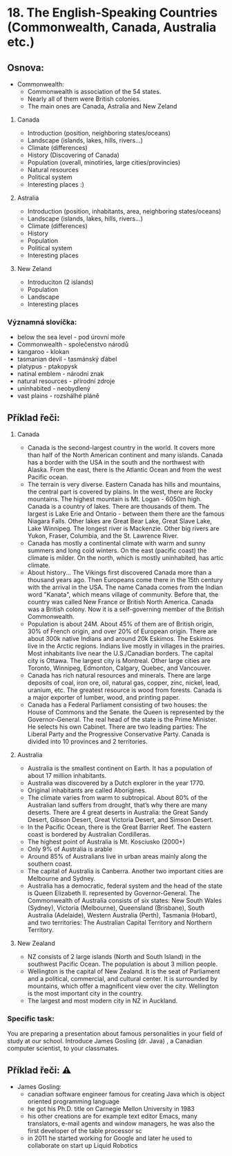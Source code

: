 # 18. The English-Speaking Countries (Commonwealth, Canada, Australia etc.)

## Osnova: 

* Commonwealth:
    * Commonwealth is association of the 54 states.   
    * Nearly all of them were British colonies.
    * The main ones are Canada, Astralia and New Zeland
  
1. Canada
   * Introduction (position, neighboring states/oceans)
   * Landscape (islands, lakes, hills, rivers...)
   * Climate (differences)
   * History (Discovering of Canada)
   * Population (overall, minotiries, large cities/provincies)
   * Natural resources
   * Political system
   * Interesting places :)
  
2. Astralia
   * Introduction (position, inhabitants, area, neighboring states/oceans)
   * Landscape (islands, lakes, hills, rivers...)
   * Climate (differences)
   * History
   * Population
   * Political system
   * Interesting places

3. New Zeland
   * Introduciton (2 islands)
   * Population
   * Landscape
   * Interesting places

### Významná slovíčka:
* below the sea level - pod úrovní moře 
* Commonwealth - společenstvo národů 
* kangaroo - klokan 
* tasmanian devil - tasmánský ďábel 
* platypus - ptakopysk 
* natinal emblem - národní znak 
* natural resources - přírodní zdroje 
* uninhabited - neobydlený 
* vast plains - rozshálhé pláně 


## Příklad řeči: 
1. Canada
   * Canada is the second-largest country in the world. It covers more than half of the North American continent and many islands.
   Canada has a border with the USA in the south and the northwest with Alaska. From the east, there is the Atlantic Ocean and from the west Pacific ocean.
   * The terrain is very diverse. Eastern Canada has hills and mountains, the central part is covered by plains. In the west, there are Rocky mountains. The highest mountain is Mt. Logan - 6050m high.     
   Canada is a country of lakes. There are thousands of them. The largest is Lake Erie and Ontario - between them there are the famous Niagara Falls. Other lakes are Great Bear Lake, Great Slave Lake, Lake Winnipeg. The longest river is Mackenzie. Other big rivers are Yukon, Fraser, Columbia, and the St. Lawrence River.
   * Canada has mostly a continental climate with warm and sunny summers and long cold winters. On the east (pacific coast) the climate is milder. On the north, which is mostly uninhabited, has artic climate.
   * About history... The Vikings first discovered Canada more than a thousand years ago. Then Europeans come there in the 15th century with the arrival in the USA. The name Canada comes from the Indian word "Kanata", which means village of community. Before that, the country was called New France or British North America. Canada was a British colony. Now it is a self-governing member of the British Commonwealth.
   * Population is about 24M. About 45% of them are of British origin, 30% of French origin, and over 20% of European origin. There are about 300k native Indians and around 20k Eskimos. The Eskimos live in the Arctic regions. Indians live mostly in villages in the prairies. Most inhabitants live near the U.S./Canadian borders. The capital city is Ottawa. The largest city is Montreal. Other large cities are Toronto, Winnipeg, Edmonton, Calgary, Quebec, and Vancouver.
   * Canada has rich natural resources and minerals. There are large deposits of coal, iron ore, oil, natural gas, copper, zinc, nickel, lead, uranium, etc. The greatest resource is wood from forests. Canada is a major exporter of lumber, wood, and printing paper.
   * Canada has a Federal Parliament consisting of two houses: the House of Commons and the Senate. the Queen is represented by the Governor-General. The real head of the state is the Prime Minister. He selects his own Cabinet. There are two leading parties: The Liberal Party and the Progressive Conservative Party.
   Canada is divided into 10 provinces and 2 territories.

2. Australia
   * Australia is the smallest continent on Earth. It has a population of about 17 million inhabitants. 
   * Australia was discovered by a Dutch explorer in the year 1770. 
   * Original inhabitants are called Aborigines.
   * The climate varies from warm to subtropical. About 80% of the Australian land suffers from drought, that’s why there are many deserts. There are 4 great deserts in Australia: the Great Sandy Desert, Gibson Desert, Great Victoria Desert, and Simson Desert.
   * In the Pacific Ocean, there is the Great Barrier Reef. The eastern coast is bordered by Australian Cordilleras.
   * The highest point of Australia is Mt. Kosciusko (2000+)
   * Only 9% of Australia is arable
   * Around 85% of Australians live in urban areas mainly along the southern coast.
   * The capital of Australia is Canberra. Another two important cities are Melbourne and Sydney. 
   * Australia has a democratic, federal system and the head of the state is Queen Elizabeth II. represented by Governor-General. The Commonwealth of Australia consists of six states: New South Wales (Sydney), Victoria (Melbourne), Queensland (Brisbane), South Australia (Adelaide), Western Australia (Perth), Tasmania (Hobart), and two territories: The Australian Capital Territory and Northern Territory.

3. New Zealand 
   * NZ consists of 2 large islands (North and South Island) in the southwest Pacific Ocean. The population is about 3 million people.
   * Wellington is the capital of New Zealand. It is the seat of Parliament and a political, commercial, and cultural center. It is surrounded by mountains, which offer a magnificent view over the city. Wellington is the most important city in the country.
   * The largest and most modern city in NZ in Auckland.


### Specific task:
You are preparing  a presentation about famous personalities in your field of study at our school. Introduce James Gosling (dr. Java) , a Canadian computer scientist, to your classmates.

## Příklad řeči: ⚠
* James Gosling:
    *	canadian software engineer famous for creating Java which is object oriented programming language
    *	he got his Ph.D. title on Carnegie Mellon University in 1983
    *	his other creations are for example text editor Emacs, many translators, e-mail agents and window managers, he was also the first developer of the table processor sc
    *	in 2011 he started working for Google and later he used to collaborate on start up Liquid Robotics






